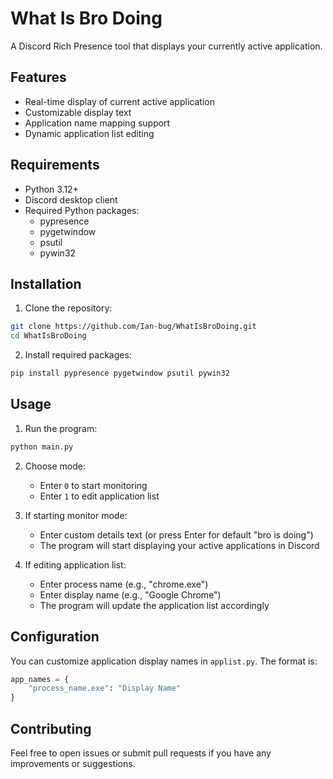 # What Is Bro Doing

A Discord Rich Presence tool that displays your currently active application.

## Features

- Real-time display of current active application
- Customizable display text
- Application name mapping support
- Dynamic application list editing

## Requirements

- Python 3.12+
- Discord desktop client
- Required Python packages:
  - pypresence
  - pygetwindow
  - psutil
  - pywin32

## Installation

1. Clone the repository:
```bash
git clone https://github.com/Ian-bug/WhatIsBroDoing.git
cd WhatIsBroDoing
```

2. Install required packages:
```bash
pip install pypresence pygetwindow psutil pywin32
```

## Usage

1. Run the program:
```bash
python main.py
```

2. Choose mode:
   - Enter `0` to start monitoring
   - Enter `1` to edit application list

3. If starting monitor mode:
   - Enter custom details text (or press Enter for default "bro is doing")
   - The program will start displaying your active applications in Discord

4. If editing application list:
   - Enter process name (e.g., "chrome.exe")
   - Enter display name (e.g., "Google Chrome")
   - The program will update the application list accordingly

## Configuration

You can customize application display names in `applist.py`. The format is:
```python
app_names = {
    "process_name.exe": "Display Name"
}
```

## Contributing

Feel free to open issues or submit pull requests if you have any improvements or suggestions.